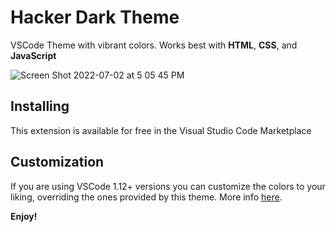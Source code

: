 # Hacker Dark Theme

VSCode Theme with vibrant colors. Works best with **HTML**, **CSS**, and **JavaScript**

![Screen Shot 2022-07-02 at 5 05 45 PM](https://user-images.githubusercontent.com/38710518/177016146-3955fb3e-dbf4-4ed0-a24f-9772c1ae4768.png)


## Installing

This extension is available for free in the Visual Studio Code Marketplace
<!-- [Visual Studio Code Marketplace](https://marketplace.visualstudio.com/items/akamud.vscode-theme-onedark)  -->

## Customization

If you are using VSCode 1.12+ versions you can customize the colors to your liking, overriding the ones provided by this theme. More info [here](https://code.visualstudio.com/docs/getstarted/theme-color-reference).

**Enjoy!**
